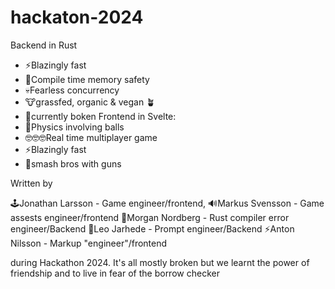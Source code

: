 # hackaton-2024

Backend in Rust
  - ⚡Blazingly fast
  - 🦀Compile time memory safety
  - 💀Fearless concurrency
  - 🐮grassfed, organic & vegan 🪴
  - 🦀currently boken
Frontend in Svelte:
  - 🎱Physics involving balls
  - 🤓🤓🤓Real time multiplayer game
  - ⚡Blazingly fast
  - 🔫smash bros with guns
 

Written by 

🕹️Jonathan Larsson - Game engineer/frontend, 
🔊Markus Svensson - Game assests engineer/frontend
🦀Morgan Nordberg - Rust compiler error engineer/Backend
🤖Leo Jarhede - Prompt engineer/Backend
⚡Anton Nilsson - Markup "engineer"/frontend


during Hackathon 2024. It's all mostly broken but we learnt the power of friendship and to live in fear of the borrow checker
